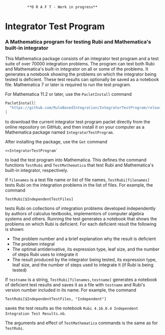               **D R A F T - Work in progress**

# Integrator Test Program
### A Mathematica program for testing Rubi and Mathematica's built-in integrator

This Mathematica package consists of an integrator test program and a test suite of over 70000 integration problems.
The program can test both Rubi and Mathematica's built-in integrator on all or some of the problems.
It generates a notebook showing the problems on which the integrator being tested is deficient.
These test results can optionally be saved as a notebook file.
Mathematica 7 or later is required to run the test program.

For Mathematica 11.2 or later, use the `PacletInstall` command

```mathematica
PacletInstall[
  "https://github.com/RuleBasedIntegration/IntegratorTestProgram/releases/download/???/IntegratorTestProgram-???.paclet"
]
```
to download the current integrator test program paclet directly from the online repository on GitHub, and
then install it on your computer as a Mathematica package named `IntegratorTestProgram`.

After installing the package, use the `Get` command
```mma
<<IntegratorTestProgram`
```
to load the test program into Mathematica.
This defines the command functions `TestRubi` and `TestMathematica` that test Rubi and Mathematica's built-in integrator, respectively.

If `filenames` is a test file name or list of file names, `TestRubi[filenames]` tests Rubi on the integration problems in the list of files.
For example, the command
```mma
TestRubi[$IndependentTestFiles]
```
tests Rubi on collections of integration problems developed independently by authors of calculus textbooks, implementors of computer algebra systems and others.
Running the test generates a notebook that shows the problems on which Rubi is deficient.
For each deficient result the following is shown:
* The problem number and a brief explanation why the result is deficient
* The problem integral
* The optimal antiderivative, its expression type, leaf size, and the number of steps Rubi uses to integrate it
* The result produced by the integrator being tested, its expression type, leaf size, and the number of steps used to integrate it (if Rubi is being tested)

If `testname` is a string, `TestRubi[filenames,testname]` generates a notebook of deficient test results and saves it as a file with `testname` and Rubi's version number included in its name.
For example, the command
```mma
TestRubi[$IndependentTestFiles, "Independent"]
```
saves the test results as the notebook `Rubi 4.16.0.4 Independent Integration Test Results.nb`.

The arguments and effect of `TestMathematica` commands is the same as for `TestRubi`.
